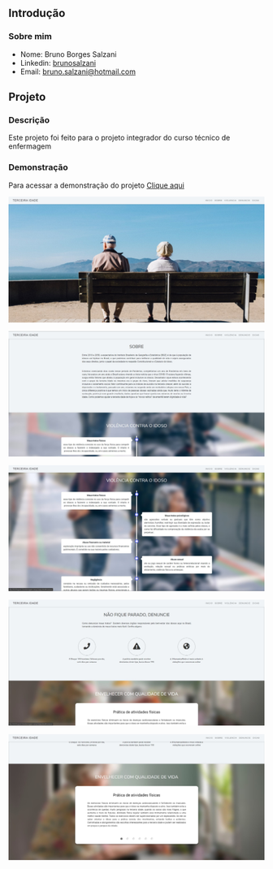 ## Introdução

### Sobre mim
* Nome: Bruno Borges Salzani
* Linkedin: <a href="https://www.linkedin.com/in/brunosalzani/" target="_blank">brunosalzani</a>
* Email: <a href="mailto:bruno.salzani@hotmail.com" target="_blank">bruno.salzani@hotmail.com</a>

## Projeto

### Descrição
Este projeto foi feito para o projeto integrador do curso técnico de enfermagem

### Demonstração
Para acessar a demonstração do projeto <a href="https://bruno-salzani.github.io/project-html-barbershop/" target="_blank">Clique aqui</a>

![GitHub Logo](/src/assets/img/thumb/1.jpg)

![GitHub Logo](/src/assets/img/thumb/2.jpg)

![GitHub Logo](/src/assets/img/thumb/3.jpg)

![GitHub Logo](/src/assets/img/thumb/4.jpg)

![GitHub Logo](/src/assets/img/thumb/5.jpg)
